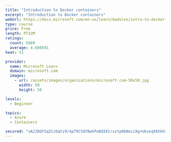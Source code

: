 ```yaml
---
title: "Introduction to Docker containers"
excerpt: "Introduction to Docker containers"
webUrl: https://docs.microsoft.com/en-us/learn/modules/intro-to-docker-containers/
type: course
price: Free
length: PT32M
ratings:
  count: 5889
  average: 4.680591
heat: 51

provider:
  name: Microsoft Learn
  domain: microsoft.com
  images:
    - url: /assets/images/organizations/microsoft.com-50x50.jpg
      width: 50
      height: 50

levels:
  - Beginner

topics:
  - Azure
  - Containers

secured: "sA2JDQYSqICzOqYz9/4p79CSQYBwhPoBdI6t/xztp0bNoii8g+UbsoqX6hkh36NqKwMyn6iFZvgWRCIZiFu6QXrTQkBf7kNedzkL4oQYiWAI89SF7R0FLMDvPpFDlptOSyItRTPb6z8U8ETJEnq9mBVkJu+aP1Sh9BEhQffOsAKID7ZnOs5tnxcGLRo8X7MBAK5tmA6Zmz5TqUoTZ6yj90ati9sI5Xk/Lrzio52Ryehz+jH1a7Re16KJbO6Wd04T8x+/YYuii+E0hOisKbUk93f1Zhh3qPnorF4UuZh3zmi4BRs3mvPPBNaPjSxoJ6e/4vF9M9C5o3ZekXKIoD5XVuw4zDk1xwf5qBzU3a0XJB6OehmMeqL/l9aC493fNpIKfG+q5Y4/CASMvq0oqyf9GQORlquusDO+Ew0GJltu45M=;xUjo68u4NyiN/4K8AWNI0w=="
---
```


